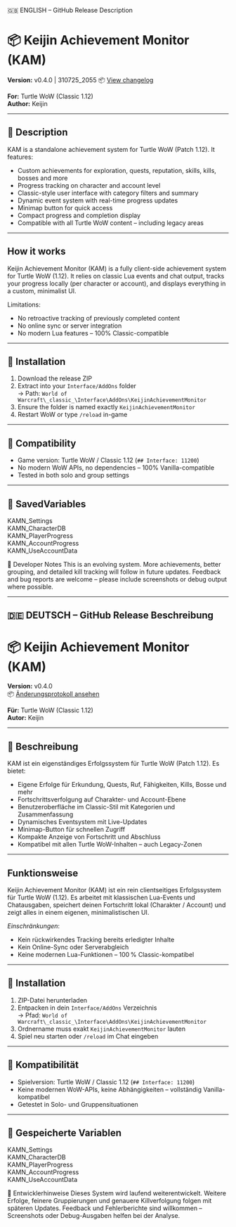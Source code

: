 🇬🇧 ENGLISH – GitHub Release Description

# 📦 Keijin Achievement Monitor (KAM)
**Version:** v0.4.0   | 310725_2055
📦 [View changelog](Changelog.md)

**For:** Turtle WoW (Classic 1.12)  
**Author:** Keijin  

---

## 📘 Description
KAM is a standalone achievement system for Turtle WoW (Patch 1.12). 
It features:
- Custom achievements for exploration, quests, reputation, skills, kills, bosses and more
- Progress tracking on character and account level
- Classic-style user interface with category filters and summary
- Dynamic event system with real-time progress updates
- Minimap button for quick access
- Compact progress and completion display
- Compatible with all Turtle WoW content – including legacy areas

---

## How it works
Keijin Achievement Monitor (KAM) is a fully client-side achievement system for Turtle WoW (1.12).
It relies on classic Lua events and chat output, tracks your progress locally (per character or account), and displays everything in a custom, minimalist UI.

Limitations:
- No retroactive tracking of previously completed content
- No online sync or server integration
- No modern Lua features – 100% Classic-compatible

---

## 🧰 Installation
1. Download the release ZIP
2. Extract into your `Interface/AddOns` folder  
   → Path: `World of Warcraft\_classic_\Interface\AddOns\KeijinAchievementMonitor`
3. Ensure the folder is named exactly `KeijinAchievementMonitor`
4. Restart WoW or type `/reload` in-game

---

## 🔧 Compatibility
- Game version: Turtle WoW / Classic 1.12 (`## Interface: 11200`)
- No modern WoW APIs, no dependencies – 100% Vanilla-compatible
- Tested in both solo and group settings

---

## 💾 SavedVariables
KAMN_Settings  
KAMN_CharacterDB  
KAMN_PlayerProgress  
KAMN_AccountProgress  
KAMN_UseAccountData


🧠 Developer Notes
This is an evolving system.
More achievements, better grouping, and detailed kill tracking will follow in future updates.
Feedback and bug reports are welcome – please include screenshots or debug output where possible.


---

## 🇩🇪 DEUTSCH – GitHub Release Beschreibung

# 📦 Keijin Achievement Monitor (KAM)
**Version:** v0.4.0  
📦 [Änderungsprotokoll ansehen](Changelog.md)

**Für:** Turtle WoW (Classic 1.12)  
**Autor:** Keijin  

---

## 📘 Beschreibung
KAM ist ein eigenständiges Erfolgssystem für Turtle WoW (Patch 1.12). 
Es bietet:
- Eigene Erfolge für Erkundung, Quests, Ruf, Fähigkeiten, Kills, Bosse und mehr
- Fortschrittsverfolgung auf Charakter- und Account-Ebene
- Benutzeroberfläche im Classic-Stil mit Kategorien und Zusammenfassung
- Dynamisches Eventsystem mit Live-Updates
- Minimap-Button für schnellen Zugriff
- Kompakte Anzeige von Fortschritt und Abschluss
- Kompatibel mit allen Turtle WoW-Inhalten – auch Legacy-Zonen

---
## Funktionsweise
Keijin Achievement Monitor (KAM) ist ein rein clientseitiges Erfolgssystem für Turtle WoW (1.12).
Es arbeitet mit klassischen Lua-Events und Chatausgaben, speichert deinen Fortschritt lokal (Charakter / Account) und zeigt alles in einem eigenen, minimalistischen UI.

*Einschränkungen*:
- Kein rückwirkendes Tracking bereits erledigter Inhalte
- Kein Online-Sync oder Serverabgleich
- Keine modernen Lua-Funktionen – 100 % Classic-kompatibel
---
## 🧰 Installation
1. ZIP-Datei herunterladen
2. Entpacken in dein `Interface/AddOns` Verzeichnis  
   → Pfad: `World of Warcraft\_classic_\Interface\AddOns\KeijinAchievementMonitor`
3. Ordnername muss exakt `KeijinAchievementMonitor` lauten
4. Spiel neu starten oder `/reload` im Chat eingeben

---

## 🔧 Kompatibilität
- Spielversion: Turtle WoW / Classic 1.12 (`## Interface: 11200`)
- Keine modernen WoW-APIs, keine Abhängigkeiten – vollständig Vanilla-kompatibel
- Getestet in Solo- und Gruppensituationen

---

## 💾 Gespeicherte Variablen
KAMN_Settings  
KAMN_CharacterDB  
KAMN_PlayerProgress  
KAMN_AccountProgress  
KAMN_UseAccountData

🧠 Entwicklerhinweise
Dieses System wird laufend weiterentwickelt.
Weitere Erfolge, feinere Gruppierungen und genauere Killverfolgung folgen mit späteren Updates.
Feedback und Fehlerberichte sind willkommen – Screenshots oder Debug-Ausgaben helfen bei der Analyse.

